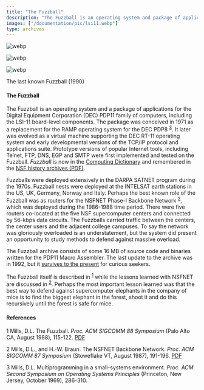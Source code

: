 ```yaml
---
title: "The Fuzzball"
description: "The Fuzzball is an operating system and package of applications for the DEC PDP11. The package was conceived in 1971 as a replacement for the RAMP operating system for the DEC PDP8. It later evolved as a virtual machine supporting the DEC RT-11 operating system and early developmental versions of TCP/IP. Prototype versions of Telnet, FTP, DNS, EGP, and SMTP were first implemented and tested on the Fuzzball."
images: ["/documentation/pic/lsi11.webp"]
type: archives
---
```


![webp](/documentation/pic/lsi11.webp)

![webp](/documentation/pic/periph.webp)

![webp](/documentation/pic/fuzzball.webp)

The last known Fuzzball (1990)

#### The Fuzzball

The Fuzzball is an operating system and a package of applications for the Digital Equipment Corporation (DEC) PDP11 family of computers, including the LSI-11 board-level components. The package was conceived in 1971 as a replacement for the RAMP operating system for the DEC PDP8 <sup>[3](#myfootnote3)</sup>. It later was evolved as a virtual machine supporting the DEC RT-11 operating system and early developmental versions of the TCP/IP protocol and applications suite. Prototype versions of popular Internet tools, including Telnet, FTP, DNS, EGP and SMTP were first implemented and tested on the Fuzzball. _Fuzzball_ is now in the [Computing Dictionary](https://encyclopedia2.thefreedictionary.com/fuzzball) and remembered in the [NSF history archives (PDF)](https://www.nsf.gov/about/history/nsf0050/pdf/internet.pdf).

Fuzzballs were deployed extensively in the DARPA SATNET program during the 1970s. Fuzzball nests were deployed at the INTELSAT earth stations in the US, UK, Germany, Norway and Italy. Perhaps the best known role of the Fuzzball was as routers for the NSFNET Phase-I Backbone Network <sup>[2](#myfootnote2)</sup>, which was deployed during the 1986-1988 time period. There were five routers co-located at the five NSF supercomputer centers and connected by 56-kbps data circuits. The Fuzzballs carried traffic between the centers, the center users and the adjacent college campuses. To say the network was gloriously overloaded is an understatement, but the system did present an opportunity to study methods to defend against massive overload.

The Fuzzball archive consists of some 16 MB of source code and binaries written for the PDP11 Macro Assembler. The last update to the archive was in 1992, but it [survives to the present](/reflib/software/fuzzball.tar.gz) for curious seekers.

The Fuzzball itself is described in <sup>[1](#myfootnote1)</sup> while the lessons learned with NSFNET are discussed in <sup>[2](#myfootnote2)</sup>. Perhaps the most important lesson learned was that the best way to defend against supercomputer elephants in the company of mice is to find the biggest elephant in the forest, shoot it and do this recursively until the forest is safe for mice.

#### References

<a name="myfootnote1">1</a>  Mills, D.L. The Fuzzball. _Proc. ACM SIGCOMM 88 Symposium_ (Palo Alto CA, August 1988), 115-122. [PDF](/reflib/papers/fuzz.pdf)

<a name="myfootnote2">2</a>  Mills, D.L., and H.-W. Braun. The NSFNET Backbone Network. _Proc. ACM SIGCOMM 87 Symposium_ (Stoweflake VT, August 1987), 191-196. [PDF](/reflib/papers/bone.pdf)

<a name="myfootnote3">3</a>  Mills, D.L. Multiprogramming in a small-systems environment. _Proc. ACM Second Symposium on Operating Systems Principles_ (Princeton, New Jersey, October 1969), 286-310.

